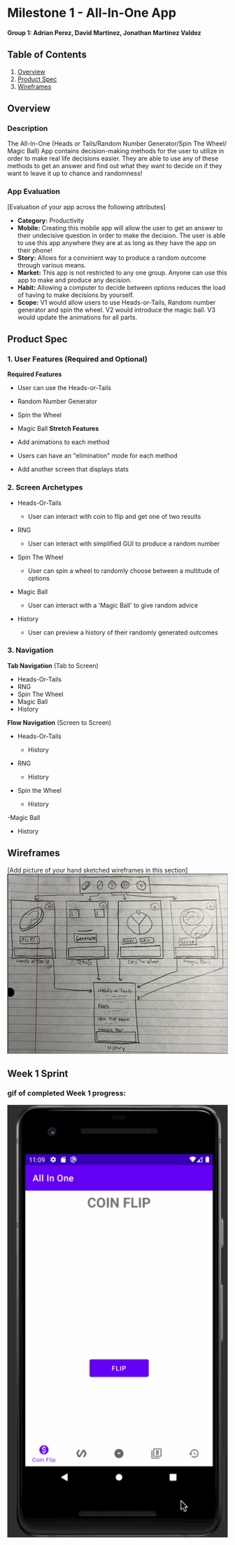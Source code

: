 # Milestone 1 - All-In-One App
#### Group 1: Adrian Perez, David Martinez, Jonathan Martinez Valdez

## Table of Contents

1. [Overview](#Overview)
1. [Product Spec](#Product-Spec)
1. [Wireframes](#Wireframes)

## Overview

### Description

The All-In-One (Heads or Tails/Random Number Generator/Spin The Wheel/ Magic Ball) App contains decision-making methods for the user to utilize in order to make real life decisions easier. They are able to use any of these methods to get an answer and find out what they want to decide on if they want to leave it up to chance and randomness!

### App Evaluation

[Evaluation of your app across the following attributes]
- **Category:** Productivity
- **Mobile:** Creating this mobile app will allow the user to get an answer to their undecisive question in order to make the decision. The user is able to use this app anywhere they are at as long as they have the app on their phone!
- **Story:** Allows for a convinient way to produce a random outcome through various means.
- **Market:** This app is not restricted to any one group. Anyone can use this app to make and produce any decision.
- **Habit:** Allowing a computer to decide between options reduces the load of having to make decisions by yourself.
- **Scope:** V1 would allow users to use Heads-or-Tails, Random number generator and spin the wheel. V2 would introduce the magic ball. V3 would update the animations for all parts.

## Product Spec

### 1. User Features (Required and Optional)

**Required Features**

* User can use the Heads-or-Tails
* Random Number Generator
* Spin the Wheel
* Magic Ball
**Stretch Features**

* Add animations to each method
* Users can have an "elimination" mode for each method
* Add another screen that displays stats

### 2. Screen Archetypes

- Heads-Or-Tails
  - User can interact with coin to flip and get one of two results
  
- RNG
  - User can interact with simplified GUI to produce a random number
  
- Spin The Wheel
  - User can spin a wheel to randomly choose between a multitude of options
  
- Magic Ball
  - User can interact with a 'Magic Ball' to give random advice
  
- History
  - User can preview a history of their randomly generated outcomes

### 3. Navigation

**Tab Navigation** (Tab to Screen)

* Heads-Or-Tails
* RNG
* Spin The Wheel
* Magic Ball
* History

**Flow Navigation** (Screen to Screen)

- Heads-Or-Tails
  - History
  
- RNG
  - History
  
- Spin the Wheel
  - History
  
-Magic Ball
  - History

## Wireframes

[Add picture of your hand sketched wireframes in this section]
<img src="./WireFrame.png" width=600>

## Week 1 Sprint
### gif of completed Week 1 progress:
<img src="./Sprint1.gif" width=600>
